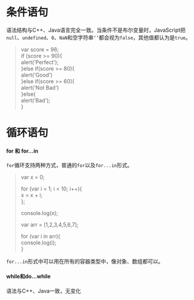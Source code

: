 # 条件语句

语法结构与C++、Java语言完全一致。当条件不是布尔变量时，JavaScript把`null`、`undefined`、`0`、`NaN`和空字符串`‘’`都会视为`false`，其他值都认为是`true`。

> var score = 98;  
> if \(score &gt;= 90\){  
>           alert\('Perfect'\);  
> }else if\(score &gt;= 80\){  
>           alert\('Good'\)  
> }else if\(score &gt;= 60\){  
>           alert\('Not Bad'\)  
> }else{  
>           alert\('Bad'\);  
> }

# 循环语句

#### for 和 for...in

`for`循环支持两种方式，普通的`for`以及`for...in`形式。

> var x = 0;
>
> for \(var i = 1; i &lt; 10; i++\){  
>        x = x + i;  
> };
>
> console.log\(x\);
>
> var arr = \[1,2,3,4,5,6,7\];
>
> for \(var i in arr\){  
>      console.log\(i\);  
> }

`for...in`形式中可以用在所有的容器类型中，像对象、数组都可以。

#### while和do...while

语法与C++、Java一致，无变化



